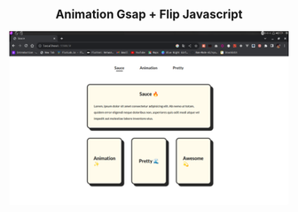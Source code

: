 <div align='center'>
<h2>Animation Gsap + Flip Javascript</h2>
</div>
<img src="preview.png" alt="GsapFlipAnim"/>
